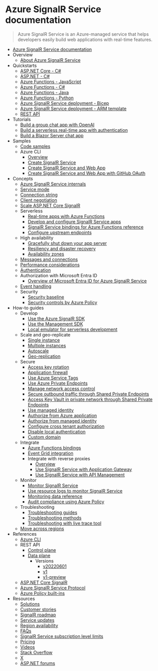 # Azure SignalR Service documentation
> Azure SignalR Service is an Azure-managed service that helps developers easily build web applications with real-time features.
  - [Azure SignalR Service documentation](https://learn.microsoft.com/en-us/azure/azure-signalr/)
  - Overview
    - [About Azure SignalR Service](https://learn.microsoft.com/en-us/azure/azure-signalr/signalr-overview)
  - Quickstarts
    - [ASP.NET Core - C#](https://learn.microsoft.com/en-us/azure/azure-signalr/signalr-quickstart-dotnet-core)
    - [ASP.NET - C#](https://learn.microsoft.com/en-us/azure/azure-signalr/signalr-quickstart-dotnet)
    - [Azure Functions - JavaScript](https://learn.microsoft.com/en-us/azure/azure-signalr/signalr-quickstart-azure-functions-javascript)
    - [Azure Functions - C#](https://learn.microsoft.com/en-us/azure/azure-signalr/signalr-quickstart-azure-functions-csharp)
    - [Azure Functions - Java](https://learn.microsoft.com/en-us/azure/azure-signalr/signalr-quickstart-azure-functions-java)
    - [Azure Functions - Python](https://learn.microsoft.com/en-us/azure/azure-signalr/signalr-quickstart-azure-functions-python)
    - [Azure SignalR Service deployment - Bicep](https://learn.microsoft.com/en-us/azure/azure-signalr/signalr-quickstart-azure-signalr-service-bicep)
    - [Azure SignalR Service deployment - ARM template](https://learn.microsoft.com/en-us/azure/azure-signalr/signalr-quickstart-azure-signalr-service-arm-template)
    - [REST API](https://learn.microsoft.com/en-us/azure/azure-signalr/signalr-quickstart-rest-api)
  - Tutorials
    - [Build a group chat app with OpenAI](https://learn.microsoft.com/en-us/azure/azure-signalr/signalr-tutorial-group-chat-with-openai)
    - [Build a serverless real-time app with authentication](https://learn.microsoft.com/en-us/azure/azure-signalr/signalr-tutorial-authenticate-azure-functions)
    - [Build a Blazor Server chat app](https://learn.microsoft.com/en-us/azure/azure-signalr/signalr-tutorial-build-blazor-server-chat-app)
  - Samples
    - [Code samples](https://github.com/aspnet/AzureSignalR-samples)
    - Azure CLI
      - [Overview](https://learn.microsoft.com/en-us/azure/azure-signalr/signalr-reference-cli)
      - [Create SignalR Service](https://learn.microsoft.com/en-us/azure/azure-signalr/scripts/signalr-cli-create-service)
      - [Create SignalR Service and Web App](https://learn.microsoft.com/en-us/azure/azure-signalr/scripts/signalr-cli-create-with-app-service)
      - [Create SignalR Service and Web App with GitHub OAuth](https://learn.microsoft.com/en-us/azure/azure-signalr/scripts/signalr-cli-create-with-app-service-github-oauth)
  - Concepts
    - [Azure SignalR Service internals](https://learn.microsoft.com/en-us/azure/azure-signalr/signalr-concept-internals)
    - [Service mode](https://learn.microsoft.com/en-us/azure/azure-signalr/concept-service-mode)
    - [Connection string](https://learn.microsoft.com/en-us/azure/azure-signalr/concept-connection-string)
    - [Client negotiation](https://learn.microsoft.com/en-us/azure/azure-signalr/signalr-concept-client-negotiation)
    - [Scale ASP.NET Core SignalR](https://learn.microsoft.com/en-us/azure/azure-signalr/signalr-concept-scale-aspnet-core)
    - Serverless
      - [Real-time apps with Azure Functions](https://learn.microsoft.com/en-us/azure/azure-signalr/signalr-concept-azure-functions)
      - [Develop and configure SignalR Service apps](https://learn.microsoft.com/en-us/azure/azure-signalr/signalr-concept-serverless-development-config)
      - [SignalR Service bindings for Azure Functions reference](https://learn.microsoft.com/en-us/azure/azure-functions/functions-bindings-signalr-service)
      - [Configure upstream endpoints](https://learn.microsoft.com/en-us/azure/azure-signalr/concept-upstream)
    - High availability
      - [Gracefully shut down your app server](https://learn.microsoft.com/en-us/azure/azure-signalr/server-graceful-shutdown)
      - [Resiliency and disaster recovery](https://learn.microsoft.com/en-us/azure/azure-signalr/signalr-concept-disaster-recovery)
      - [Availability zones](https://learn.microsoft.com/en-us/azure/azure-signalr/availability-zones)
    - [Messages and connections](https://learn.microsoft.com/en-us/azure/azure-signalr/signalr-concept-messages-and-connections)
    - [Performance considerations](https://learn.microsoft.com/en-us/azure/azure-signalr/signalr-concept-performance)
    - [Authentication](https://learn.microsoft.com/en-us/azure/azure-signalr/signalr-concept-authenticate-oauth)
    - Authorization with Microsoft Entra ID
      - [Overview of Microsoft Entra ID for Azure SignalR Service](https://learn.microsoft.com/en-us/azure/azure-signalr/signalr-concept-authorize-azure-active-directory)
    - [Event handling](https://learn.microsoft.com/en-us/azure/azure-signalr/signalr-concept-event-grid-integration)
    - Security
      - [Security baseline](https://learn.microsoft.com/security/benchmark/azure/baselines/signalr-security-baseline?toc=/azure/azure-signalr/TOC.json)
      - [Security controls by Azure Policy](https://learn.microsoft.com/en-us/azure/azure-signalr/security-controls-policy)
  - How-to guides
    - Develop
      - [Use the Azure SignalR SDK](https://learn.microsoft.com/en-us/azure/azure-signalr/signalr-howto-use)
      - [Use the Management SDK](https://learn.microsoft.com/en-us/azure/azure-signalr/signalr-howto-use-management-sdk)
      - [Local emulator for serverless development](https://learn.microsoft.com/en-us/azure/azure-signalr/signalr-howto-emulator)
    - Scale and geo-replicate
      - [Single instance](https://learn.microsoft.com/en-us/azure/azure-signalr/signalr-howto-scale-signalr)
      - [Multiple instances](https://learn.microsoft.com/en-us/azure/azure-signalr/signalr-howto-scale-multi-instances)
      - [Autoscale](https://learn.microsoft.com/en-us/azure/azure-signalr/signalr-howto-scale-autoscale)
      - [Geo-replication](https://learn.microsoft.com/en-us/azure/azure-signalr/howto-enable-geo-replication)
    - Secure
      - [Access key rotation](https://learn.microsoft.com/en-us/azure/azure-signalr/signalr-howto-key-rotation)
      - [Application firewall](https://learn.microsoft.com/en-us/azure/azure-signalr/signalr-howto-configure-application-firewall)
      - [Use Azure Service Tags](https://learn.microsoft.com/en-us/azure/azure-signalr/howto-service-tags)
      - [Use Azure Private Endpoints](https://learn.microsoft.com/en-us/azure/azure-signalr/howto-private-endpoints)
      - [Manage network access control](https://learn.microsoft.com/en-us/azure/azure-signalr/howto-network-access-control)
      - [Secure outbound traffic through Shared Private Endpoints](https://learn.microsoft.com/en-us/azure/azure-signalr/howto-shared-private-endpoints)
      - [Access Key Vault in private network through Shared Private Endpoints](https://learn.microsoft.com/en-us/azure/azure-signalr/howto-shared-private-endpoints-key-vault)
      - [Use managed identity](https://learn.microsoft.com/en-us/azure/azure-signalr/howto-use-managed-identity)
      - [Authorize from Azure application](https://learn.microsoft.com/en-us/azure/azure-signalr/signalr-howto-authorize-application)
      - [Authorize from managed identity](https://learn.microsoft.com/en-us/azure/azure-signalr/signalr-howto-authorize-managed-identity)
      - [Configure cross tenant authorization](https://learn.microsoft.com/en-us/azure/azure-signalr/signalr-howto-authorize-cross-tenant)
      - [Disable local authentication](https://learn.microsoft.com/en-us/azure/azure-signalr/howto-disable-local-auth)
      - [Custom domain](https://learn.microsoft.com/en-us/azure/azure-signalr/howto-custom-domain)
    - Integrate
      - [Azure Functions bindings](https://learn.microsoft.com/en-us/azure/azure-signalr/signalr-concept-azure-functions)
      - [Event Grid integration](https://learn.microsoft.com/en-us/azure/azure-signalr/signalr-howto-event-grid-integration)
      - Integrate with reverse proxies
        - [Overview](https://learn.microsoft.com/en-us/azure/azure-signalr/signalr-howto-reverse-proxy-overview)
        - [Use SignalR Service with Application Gateway](https://learn.microsoft.com/en-us/azure/azure-signalr/signalr-howto-work-with-app-gateway)
        - [Use SignalR Service with API Management](https://learn.microsoft.com/en-us/azure/azure-signalr/signalr-howto-work-with-apim)
    - Monitor
      - [Monitor SignalR Service](https://learn.microsoft.com/en-us/azure/azure-signalr/monitor-signalr)
      - [Use resource logs to monitor SignalR Service](https://learn.microsoft.com/en-us/azure/azure-signalr/signalr-howto-diagnostic-logs)
      - [Monitoring data reference](https://learn.microsoft.com/en-us/azure/azure-signalr/monitor-signalr-reference)
      - [Audit compliance using Azure Policy](https://learn.microsoft.com/en-us/azure/azure-signalr/signalr-howto-azure-policy)
    - Troubleshooting
      - [Troubleshooting guides](https://learn.microsoft.com/en-us/azure/azure-signalr/signalr-howto-troubleshoot-guide)
      - [Troubleshooting methods](https://learn.microsoft.com/en-us/azure/azure-signalr/signalr-howto-troubleshoot-method)
      - [Troubleshooting with live trace tool](https://learn.microsoft.com/en-us/azure/azure-signalr/signalr-howto-troubleshoot-live-trace)
    - [Move across regions](https://learn.microsoft.com/en-us/azure/azure-signalr/signalr-howto-move-across-regions)
  - References
    - [Azure CLI](https://learn.microsoft.com/cli/azure/signalr)
    - REST API
      - [Control plane](https://learn.microsoft.com/rest/api/signalr)
      - [Data plane](https://learn.microsoft.com/en-us/azure/azure-signalr/signalr-reference-data-plane-rest-api)
        - Versions
          - [v20220601](https://learn.microsoft.com/en-us/azure/azure-signalr/swagger/signalr-data-plane-rest-v20220601)
          - [v1](https://learn.microsoft.com/en-us/azure/azure-signalr/swagger/signalr-data-plane-rest-v1)
          - [v1-preview](https://learn.microsoft.com/en-us/azure/azure-signalr/swagger/signalr-data-plane-rest-v1-preview)
    - [ASP.NET Core SignalR](https://learn.microsoft.com/aspnet/core/signalr/introduction)
    - [Azure SignalR Service Protocol](https://github.com/Azure/azure-signalr/blob/dev/specs/ServiceProtocol)
    - [Azure Policy built-ins](https://learn.microsoft.com/en-us/azure/azure-signalr/policy-reference)
  - Resources
    - [Solutions](https://learn.microsoft.com/azure/architecture/)
    - [Customer stories](https://customers.microsoft.com/en-us/search?sq=signalr)
    - [SignalR roadmap](https://github.com/dotnet/aspnetcore/wiki/)
    - [Service updates](https://azure.microsoft.com/updates/)
    - [Region availability](https://azure.microsoft.com/global-infrastructure/services/?products=signalr-service)
    - [FAQs](https://learn.microsoft.com/en-us/azure/azure-signalr/signalr-resource-faq.yml)
    - [SignalR Service subscription level limits](https://learn.microsoft.com/en-us/azure/azure-resource-manager/management/azure-subscription-service-limits)
    - [Pricing](https://azure.microsoft.com/pricing/details/signalr-service/)
    - [Videos](https://www.youtube.com/results?search_query=Azure+SignalR+Core)
    - [Stack Overflow](https://stackoverflow.com/search?q=signalr+service)
    - [X](https://x.com/SignalR)
    - [ASP.NET forums](https://social.msdn.microsoft.com/Forums/en-US/home?forum=aspsignalr)
